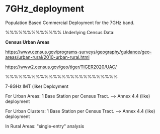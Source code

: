 # 7GHz_deployment
Population Based Commercial Deployment for the 7GHz band.




%%%%%%%%%%%%%
Underlying Census Data:

**Census Urban Areas**

https://www.census.gov/programs-surveys/geography/guidance/geo-areas/urban-rural/2010-urban-rural.html

https://www2.census.gov/geo/tiger/TIGER2020/UAC/


%%%%%%%%%%%%%%%%%%%%%%%%%%

7-8GHz IMT (like) Deployment

For Urban Areas: 1 Base Station per Census Tract. --> Annex 4.4 (like) deployment

For Urban Clusters:  1 Base Station per Census Tract. --> Annex 4.4 (like) deployment

In Rural Areas: "single-entry" analysis



